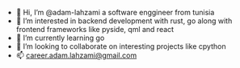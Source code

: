 - 👋 Hi, I’m @adam-lahzami a software enggineer from tunisia
- 👀 I’m interested in backend development with rust, go along with frontend frameworks like pyside, qml and react 
- 🌱 I’m currently learning go
- 💞️ I’m looking to collaborate on interesting projects like cpython
- 📫 career.adam.lahzami@gmail.com

<!---
adam-lahzami/adam-lahzami is a ✨ special ✨ repository because its `README.md` (this file) appears on your GitHub profile.
You can click the Preview link to take a look at your changes.
--->

